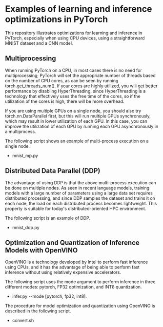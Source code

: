 # Examples of learning and inference optimizations in PyTorch

This repository illustrates optimizations for learning and inference in PyTorch, especially when using CPU devices, 
using a straightforward MNIST dataset and a CNN model.

## Multiprocessing

When running PyTorch on a CPU, in most cases there is no need for multiprocessing; 
PyTorch will set the appropriate number of threads based on the number of CPU cores, as can be seen by running torch.get_threads_num(). 
If your cores are highly utilized, you will get better performance by disabling HyperThreading, 
since HyperThreading is a technology that effectively uses the free time of the cores, so if the utilization of the cores is high, there will be more overhead.

If you are using multiple GPUs on a single node, you should also try torch.nn.DataParallel first, 
but this will run multiple GPUs synchronously, which may result in lower utilization of each GPU.
In this case, you can improve the utilization of each GPU by running each GPU asynchronously in a multiprocess.

The following script shows an example of multi-process execution on a single node.

- mnist_mp.py

## Distributed Data Parallel (DDP)

The advantage of using DDP is that the above multi-process execution can be done on multiple nodes. 
As seen in recent language models, training models with a large number of parameters using a large data set requires distributed processing, 
and since DDP samples the dataset and trains it on each node, the load on each distributed process becomes lightweight. 
This property is suitable for today's distributed-oriented HPC environment. 

The following script is an example of DDP.

- mnist_ddp.py

## Optimization and Quantization of Inference Models with OpenVINO

OpenVINO is a technology developed by Intel to perform fast inference using CPUs, 
and it has the advantage of being able to perform fast inference without using relatively expensive accelerators.

The following script uses the mode argument to perform inference in three different modes: pytorch, FP32 optimization, and INT8 quantization.

- infer.py --mode [pytorch, fp32, int8].

The procedure for model optimization and quantization using OpenVINO is described in the following script.

- convert.sh


